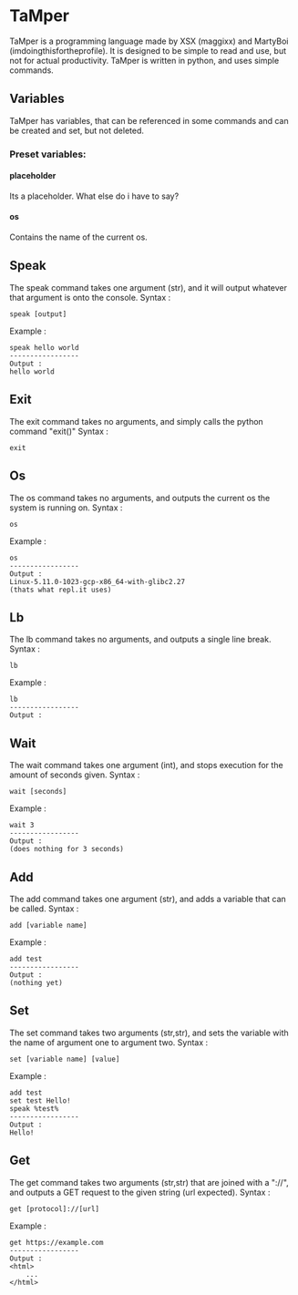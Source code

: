# TaMper

TaMper is a programming language made by XSX (maggixx) and MartyBoi (imdoingthisfortheprofile).
It is designed to be simple to read and use, but not for actual productivity.
TaMper is written in python, and uses simple commands.


## Variables
TaMper has variables, that can be referenced in some commands and can be created and set, but not deleted.
### Preset variables:
#### placeholder
Its a placeholder. What else do i have to say?
#### os
Contains the name of the current os.
## Speak
The speak command takes one argument (str), and it will output whatever that argument is onto the console.
Syntax :
```
speak [output]
```
Example :
```
speak hello world
-----------------
Output :
hello world
```

## Exit
The exit command takes no arguments, and simply calls the python command "exit()"
Syntax :
```
exit
```

## Os
The os command takes no arguments, and outputs the current os the system is running on.
Syntax :
```
os
```
Example :
```
os
-----------------
Output :
Linux-5.11.0-1023-gcp-x86_64-with-glibc2.27
(thats what repl.it uses)
```

## Lb
The lb command takes no arguments, and outputs a single line break.
Syntax :
```
lb
```
Example :
```
lb
-----------------
Output :

```

## Wait
The wait command takes one argument (int), and stops execution for the amount of seconds given.
Syntax :
```
wait [seconds]
```
Example :
```
wait 3
-----------------
Output :
(does nothing for 3 seconds)
```

## Add
The add command takes one argument (str), and adds a variable that can be called.
Syntax :
```
add [variable name]
```
Example :
```
add test
-----------------
Output :
(nothing yet)
```

## Set
The set command takes two arguments (str,str), and sets the variable with the name of argument one to argument two.
Syntax :
```
set [variable name] [value]
```
Example :
```
add test
set test Hello!
speak %test%
-----------------
Output :
Hello!
```

## Get
The get command takes two arguments (str,str) that are joined with a "://", and outputs a GET request to the given string (url expected).
Syntax :
```
get [protocol]://[url]
```
Example :
```
get https://example.com
-----------------
Output :
<html>
    ...
</html>
```

